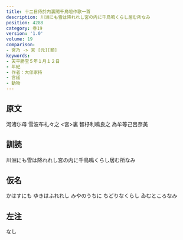 ```yaml
---
title: 十二日侍於内裏聞千鳥喧作歌一首
description: 川洲にも雪は降れれし宮の内に千鳥鳴くらし居む所なみ
position: 4288
category: 巻19
version: '1.0'
volume: 19
comparison:
- 宮乃 -> 宮 [元][類]
keywords:
- 天平勝宝５年１月１２日
- 年紀
- 作者：大伴家持
- 宮廷
- 動物
---
```


## 原文

河渚尓母 雪波布礼々之 <宮>裏 智杼利鳴良之 為牟等己呂奈美

## 訓読

川洲にも雪は降れれし宮の内に千鳥鳴くらし居む所なみ

## 仮名

かはすにも ゆきはふれれし みやのうちに ちどりなくらし ゐむところなみ

## 左注

なし
